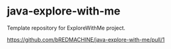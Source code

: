 # java-explore-with-me
Template repository for ExploreWithMe project.

https://github.com/bREDMACHINE/java-explore-with-me/pull/1
